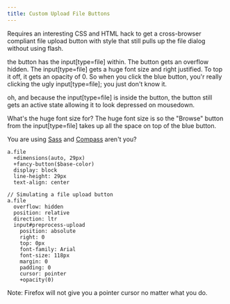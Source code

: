 ```yaml
---
title: Custom Upload File Buttons
---
```

Requires an interesting CSS and HTML hack to get a cross-browser compliant file upload button with style that still pulls up the file dialog without using flash.

the button has the input[type=file] within. The button gets an overflow hidden. The input[type=file] gets a huge font size and right justified. To top it off, it gets an opacity of 0. So when you click the blue button, you'r really clicking the ugly input[type=file]; you just don't know it.

oh, and because the input[type=file] is inside the button, the button still gets an active state allowing it to look depressed on mousedown.

What's the huge font size for?  The huge font size is so the "Browse" button from the input[type=file] takes up all the space on top of the blue button.

You are using [Sass](http://sass-lang.com/) and [Compass](http://compass-style.org/) aren't you?

    a.file
      +dimensions(auto, 29px)
      +fancy-button($base-color)
      display: block
      line-height: 29px
      text-align: center

    // Simulating a file upload button
    a.file
      overflow: hidden
      position: relative
      direction: ltr
      input#preprocess-upload
        position: absolute
        right: 0
        top: 0px
        font-family: Arial
        font-size: 118px
        margin: 0
        padding: 0
        cursor: pointer
        +opacity(0)

Note: Firefox will not give you a pointer cursor no matter what you do.
